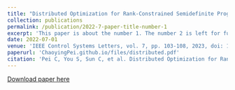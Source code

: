 ```yaml
---
title: "Distributed Optimization for Rank-Constrained Semidefinite Programs"
collection: publications
permalink: /publication/2022-7-paper-title-number-1
excerpt: 'This paper is about the number 1. The number 2 is left for future work.'
date: 2022-07-01
venue: 'IEEE Control Systems Letters, vol. 7, pp. 103-108, 2023, doi: 10.1109/LCSYS.2022.3186939'
paperurl: 'ChaoyingPei.github.io/files/distributed.pdf'
citation: 'Pei C, You S, Sun C, et al. Distributed Optimization for Rank-Constrained Semidefinite Programs[J]. IEEE Control Systems Letters, 2022, 7: 103-108.'
---
```

[Download paper here](http://ChaoyingPei.github.io/files/distributed.pdf)